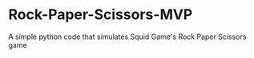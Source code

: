 # Rock-Paper-Scissors-MVP
A simple python code that simulates Squid Game's Rock Paper Scissors game
